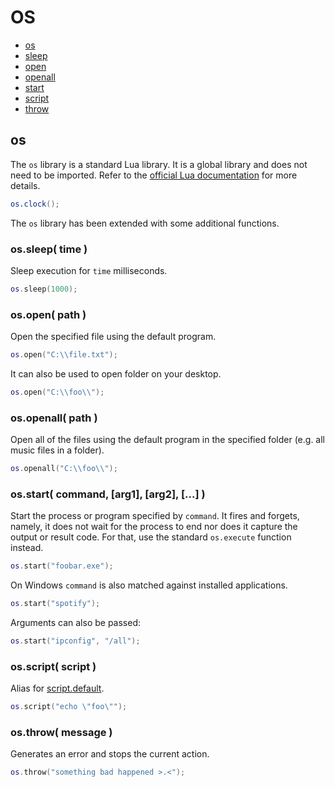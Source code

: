 
# OS
* [os](#os-1)
* [sleep](#ossleep-time-)
* [open](#osopen-path-)
* [openall](#osopenall-path-)
* [start](#osstart-command-arg1-arg2-)
* [script](#osscript-script-)
* [throw](#osthrow-message-)



## os
The ``os`` library is a standard Lua library. It is a global library and does not need to be imported. Refer to the [official Lua documentation](http://www.lua.org/manual/5.1/) for more details.

```lua
os.clock();
```

The ``os`` library has been extended with some additional functions.



### os.sleep( time )
Sleep execution for ``time`` milliseconds.

```lua
os.sleep(1000);
```


### os.open( path )
Open the specified file using the default program.

```lua
os.open("C:\\file.txt");
```

It can also be used to open folder on your desktop.

```lua
os.open("C:\\foo\\");
```


### os.openall( path )
Open all of the files using the default program in the specified folder (e.g. all music files in a folder).

```lua
os.openall("C:\\foo\\");
```


### os.start( command, [arg1], [arg2], [...] )
Start the process or program specified by ``command``. It fires and forgets, namely, it does not wait for the process to end nor does it capture the output or result code. For that, use the standard ``os.execute`` function instead.

```lua
os.start("foobar.exe");
```

On Windows ``command`` is also matched against installed applications.

```lua
os.start("spotify");
```

Arguments can also be passed:

```lua
os.start("ipconfig", "/all");
```



### os.script( script )
Alias for [script.default](script.md#scriptdefault-).

```lua
os.script("echo \"foo\"");
```



### os.throw( message )
Generates an error and stops the current action.

```lua
os.throw("something bad happened >.<");
```


